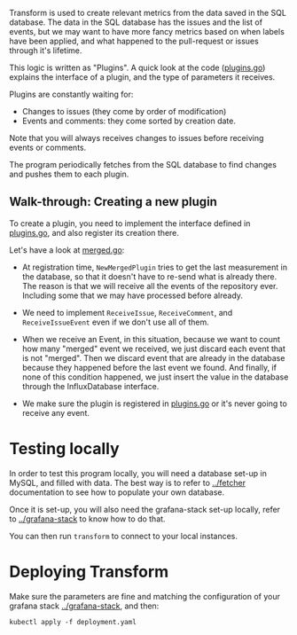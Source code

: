 Transform is used to create relevant metrics from the data saved in the SQL
database. The data in the SQL database has the issues and the list of events,
but we may want to have more fancy metrics based on when labels have been
applied, and what happened to the pull-request or issues through it's lifetime.

This logic is written as "Plugins". A quick look at the code ([plugins.go](plugins.go))
explains the interface of a plugin, and the type of parameters it receives.

Plugins are constantly waiting for:
- Changes to issues (they come by order of modification)
- Events and comments: they come sorted by creation date.

Note that you will always receives changes to issues before receiving events or
comments.

The program periodically fetches from the SQL database to find changes and
pushes them to each plugin.

Walk-through: Creating a new plugin
-----------------------------------

To create a plugin, you need to implement the interface defined in
[plugins.go](plugins.go), and also register its creation there.

Let's have a look at [merged.go](merged.go):

- At registration time, `NewMergedPlugin` tries to get the last measurement in
  the database, so that it doesn't have to re-send what is already there. The
  reason is that we will receive all the events of the repository
  ever. Including some that we may have processed before already.

- We need to implement `ReceiveIssue`, `ReceiveComment`, and `ReceiveIssueEvent`
  even if we don't use all of them.

- When we receive an Event, in this situation, because we want to count how many
  "merged" event we received, we just discard each event that is not
  "merged". Then we discard event that are already in the database because they
  happened before the last event we found. And finally, if none of this
  condition happened, we just insert the value in the database through the
  InfluxDatabase interface.

- We make sure the plugin is registered in [plugins.go](plugins.go) or it's
  never going to receive any event.

Testing locally
===============

In order to test this program locally, you will need a database set-up in MySQL,
and filled with data. The best way is to refer to [../fetcher](../fetcher/)
documentation to see how to populate your own database.

Once it is set-up, you will also need the grafana-stack set-up locally, refer to
[../grafana-stack](../grafana-stack/) to know how to do that.

You can then run `transform` to connect to your local instances.

Deploying Transform
===================

Make sure the parameters are fine and matching the configuration of your grafana
stack [../grafana-stack](../grafana-stack/), and then:
```
kubectl apply -f deployment.yaml
```
